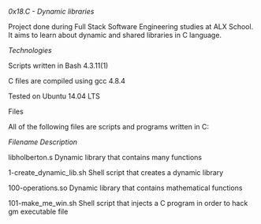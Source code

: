 *0x18.C - Dynamic libraries*

Project done during Full Stack Software Engineering studies at ALX School. It aims to learn about dynamic and shared libraries in C language.



*Technologies*

Scripts written in Bash 4.3.11(1)

C files are compiled using gcc 4.8.4

Tested on Ubuntu 14.04 LTS

Files

All of the following files are scripts and programs written in C:



*Filename*			*Description*

libholberton.s			Dynamic library that contains many functions

1-create_dynamic_lib.sh		Shell script that creates a dynamic library

100-operations.so		Dynamic library that contains mathematical functions

101-make_me_win.sh		Shell script that injects a C program in order to hack gm executable file
